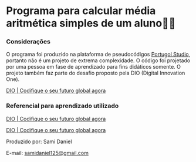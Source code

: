 # Programa para calcular média aritmética simples de um aluno👨‍🏫

### Considerações

O programa foi produzido na plataforma de pseudocódigos [Portugol Studio](http://lite.acad.univali.br/portugol/), portanto não é um projeto de extrema complexidade. O código foi projetado por uma pessoa em fase de aprendizado para fins didáticos somente. O projeto também faz parte do desafio proposto pela DIO (Digital Innovation One).

[DIO | Codifique o seu futuro global agora](https://web.dio.me/project/criando-seu-primeiro-repositorio-no-github-para-compartilhar-seu-progresso/learning/a6e285fa-b9a0-4bc2-8353-7b729dabcf0c?back=/track/cognizant-cloud-data-engineer-2)

### Referencial para aprendizado utilizado

[DIO | Codifique o seu futuro global agora](https://web.dio.me/course/logica-de-programacao-essencial/learning/aea1ea26-fd56-417d-8272-6e15253f4405/?back=/browse)

[DIO | Codifique o seu futuro global agora](https://web.dio.me/course/introducao-ao-git-e-ao-github/learning/75b9fe49-6ed4-4480-83a7-7e37fc356aa9?back=/track/cognizant-cloud-data-engineer-2)







Produzido por: Sami Daniel

E-mail: samidaniel125@gmail.com
